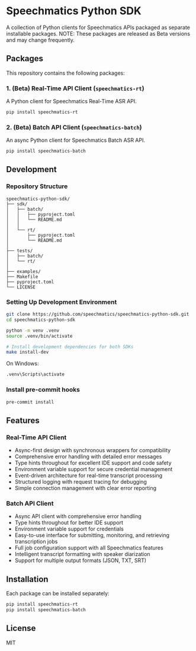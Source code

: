 # Speechmatics Python SDK

A collection of Python clients for Speechmatics APIs packaged as separate installable packages.
NOTE: These packages are released as Beta versions and may change frequently.

## Packages

This repository contains the following packages:

### 1. (Beta) Real-Time API Client (`speechmatics-rt`)

A Python client for Speechmatics Real-Time ASR API.

```bash
pip install speechmatics-rt
```

### 2. (Beta) Batch API Client (`speechmatics-batch`)

An async Python client for Speechmatics Batch ASR API.

```bash
pip install speechmatics-batch
```

## Development

### Repository Structure

```
speechmatics-python-sdk/
├── sdk/
│   ├── batch/
│   │   ├── pyproject.toml
│   │   └── README.md
│   │
│   └── rt/
│       ├── pyproject.toml
│       └── README.md
│
├── tests/
│   ├── batch/
│   └── rt/
│
├── examples/
├── Makefile
├── pyproject.toml
└── LICENSE
```

### Setting Up Development Environment

```bash
git clone https://github.com/speechmatics/speechmatics-python-sdk.git
cd speechmatics-python-sdk

python -m venv .venv
source .venv/bin/activate

# Install development dependencies for both SDKs
make install-dev
```

On Windows:

```bash
.venv\Scripts\activate
```

### Install pre-commit hooks

```bash
pre-commit install
```

## Features

### Real-Time API Client

- Async-first design with synchronous wrappers for compatibility
- Comprehensive error handling with detailed error messages
- Type hints throughout for excellent IDE support and code safety
- Environment variable support for secure credential management
- Event-driven architecture for real-time transcript processing
- Structured logging with request tracing for debugging
- Simple connection management with clear error reporting

### Batch API Client

- Async API client with comprehensive error handling
- Type hints throughout for better IDE support
- Environment variable support for credentials
- Easy-to-use interface for submitting, monitoring, and retrieving transcription jobs
- Full job configuration support with all Speechmatics features
- Intelligent transcript formatting with speaker diarization
- Support for multiple output formats (JSON, TXT, SRT)

## Installation

Each package can be installed separately:

```bash
pip install speechmatics-rt
pip install speechmatics-batch
```

## License

MIT

